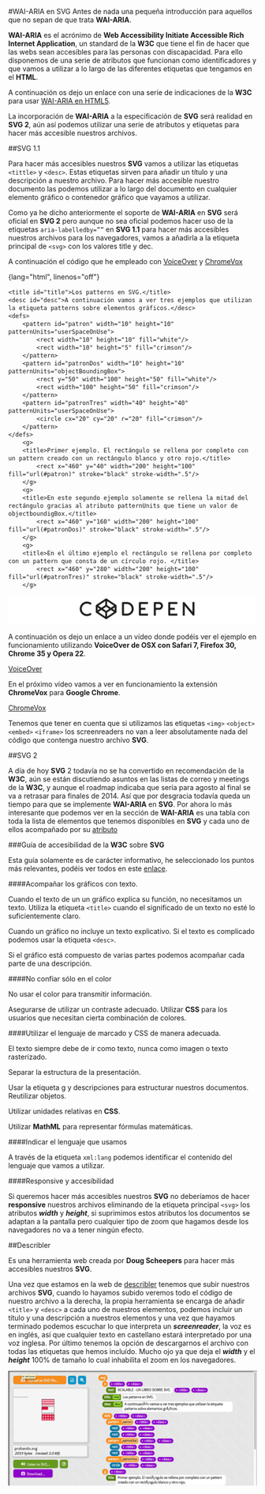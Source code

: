#WAI-ARIA en SVG
Antes de nada una pequeña introducción para aquellos que no sepan de que trata **WAI-ARIA**.

**WAI-ARIA** es el acrónimo de **Web Accessibility Initiate Accessible Rich Internet Application**, un standard de la **W3C** que tiene el fin de hacer que las webs sean accesibles para las personas con discapacidad. Para ello disponemos de una serie de atributos que funcionan como identificadores y que vamos a utilizar a lo largo de las diferentes etiquetas que tengamos en el **HTML**.

A continuación os dejo un enlace con una serie de indicaciones de la **W3C** para usar [WAI-ARIA en HTML5](http://www.w3.org/TR/2013/WD-aria-in-html-20131003/).

La incorporación de **WAI-ARIA** a la especificación de **SVG** será realidad en **SVG 2**, aún así podemos utilizar una serie de atributos y etiquetas para hacer más accesible nuestros archivos.

##SVG 1.1

Para hacer más accesibles nuestros **SVG** vamos a utilizar las etiquetas `<tittle>` y `<desc>`. Estas etiquetas sirven para añadir un título y una descripción a nuestro archivo. Para hacer más accesible nuestro documento las podemos utilizar a lo largo del documento en cualquier elemento gráfico o contenedor gráfico que vayamos a utilizar.

Como ya he dicho anteriormente el soporte de **WAI-ARIA** en **SVG** será oficial en **SVG 2** pero aunque no sea oficial podemos hacer uso de la etiquetas `aria-labelledby=””` en **SVG 1.1** para hacer más accesibles nuestros archivos para los navegadores, vamos a añadirla a la etiqueta principal de `<svg>` con los valores title y dec.

A continuación el código que he empleado con [VoiceOver](https://www.apple.com/es/accessibility/osx/voiceover/) y [ChromeVox](http://www.chromevox.com/)

{lang="html", linenos="off"}
~~~~~~~
<title id="title">Los patterns en SVG.</title>
<desc id="desc">A continuación vamos a ver tres ejemplos que utilizan la etiqueta patterns sobre elementos gráficos.</desc>
<defs>
	<pattern id="patron" width="10" height="10" patternUnits="userSpaceOnUse">
		<rect width="10" height="10" fill="white"/>
		<rect width="10" height="5" fill="crimson"/>
	</pattern>
	<pattern id="patronDos" width="10" height="10" patternUnits="objectBoundingBox">
		<rect y="50" width="100" height="50" fill="white"/>
		<rect width="100" height="50" fill="crimson"/>
	</pattern>
	<pattern id="patronTres" width="40" height="40" patternUnits="userSpaceOnUse">
		<circle cx="20" cy="20" r="20" fill="crimson"/>
	</pattern>
</defs>
	<g>
	<title>Primer ejemplo. El rectángulo se rellena por completo con un pattern creado con un rectángulo blanco y otro rojo.</title>
		<rect x="460" y="40" width="200" height="100" fill="url(#patron)" stroke="black" stroke-width=".5"/>
    </g>
	<g>
	<title>En este segundo ejemplo solamente se rellena la mitad del rectángulo gracias al atributo patternUnits que tiene un valor de objectboundigBox.</title>
		<rect x="460" y="160" width="200" height="100" fill="url(#patronDos)" stroke="black" stroke-width=".5"/>
	</g>
	<g>
	<title>En el último ejemplo el rectángulo se rellena por completo con un pattern que consta de un círculo rojo. </title>
		<rect x="460" y="280" width="200" height="100" fill="url(#patronTres)" stroke="black" stroke-width=".5"/>
	</g>
~~~~~~~
[![](https://github.com/jorgeatgu/scalable/blob/master/images/logo-codepen.jpg)](http://codepen.io/jorgeatgu/details/IKrGu/)

A continuación os dejo un enlace a un vídeo donde podéis ver el ejemplo en funcionamiento utilizando **VoiceOver de OSX con Safari 7, Firefox 30, Chrome 35 y Opera 22**.

[VoiceOver](http://vimeo.com/jorgeatgu/scalable-voiceover-wai-aria)

En el próximo vídeo vamos a ver en funcionamiento la extensión **ChromeVox** para **Google Chrome**.

[ChromeVox](http://vimeo.com/jorgeatgu/scalable-chrome-vox)

Tenemos que tener en cuenta que si utilizamos las etiquetas `<img>` `<object>` `<embed>` `<iframe>` los screenreaders no van a leer absolutamente nada del código que contenga nuestro archivo **SVG**.


##SVG 2

A día de hoy **SVG** 2 todavía no se ha convertido en recomendación de la **W3C**, aún se están discutiendo asuntos en las listas de correo y meetings de la **W3C**, y aunque el roadmap indicaba que sería para agosto al final se va a retrasar para finales de 2014. Así que por desgracia todavía queda un tiempo para que se implemente **WAI-ARIA** en **SVG**. Por ahora lo más interesante que podemos ver en la sección de **WAI-ARIA** es una tabla con toda la lista de elementos que tenemos disponibles en **SVG** y cada uno de ellos acompañado por su [atributo](https://svgwg.org/svg2-draft/struct.html#WAIARIAAttributes)

###Guía de accesibilidad de la **W3C** sobre **SVG**

Esta guía solamente es de carácter informativo, he seleccionado los puntos más relevantes, podéis ver todos en este [enlace](http://www.w3.org/TR/SVG/access.html).

####Acompañar los gráficos con texto.

Cuando el texto de un un gráfico explica su función, no necesitamos un texto.
Utiliza la etiqueta `<title>` cuando el significado de un texto no esté lo suficientemente claro.

Cuando un gráfico no incluye un texto explicativo. Si el texto es complicado podemos usar la etiqueta `<desc>`.

Si el gráfico está compuesto de varias partes podemos acompañar cada parte de una descripción.


####No confiar sólo en el color

No usar el color para transmitir información.

Asegurarse de utilizar un contraste adecuado. Utilizar **CSS** para los usuarios que necesitan cierta combinación de colores.

####Utilizar el lenguaje de marcado y CSS de manera adecuada.

El texto siempre debe de ir como texto, nunca como imagen o texto rasterizado.

Separar la estructura de la presentación.

Usar la etiqueta g y descripciones para estructurar nuestros documentos. Reutilizar objetos.

Utilizar unidades relativas en **CSS**.

Utilizar **MathML** para representar fórmulas matemáticas.

####Indicar el lenguaje que usamos

A través de la etiqueta `xml:lang` podemos identificar el contenido del lenguaje que vamos a utilizar.

####Responsive y accesibilidad

Si queremos hacer más accesibles nuestros **SVG** no deberíamos de hacer **responsive** nuestros archivos eliminando de la etiqueta principal `<svg>` los atributos ***width*** y ***height***, si suprimimos estos atributos los documentos se adaptan a la pantalla pero cualquier tipo de zoom que hagamos desde los navegadores no va a tener ningún efecto.

##Describler

Es una herramienta web creada por **Doug Scheepers** para hacer más accesibles nuestros **SVG**.

Una vez que estamos en la web de [describler](http://describler.com/) tenemos que subir nuestros archivos **SVG**, cuando lo hayamos subido veremos todo el código de nuestro archivo a la derecha, la propia herramienta se encarga de añadir `<title>` y `<desc>` a cada uno de nuestros elementos, podemos incluir un título y una descripción a nuestros elementos y una vez que hayamos terminado podemos escuchar lo que interpreta un ***screenreader***, la voz es en inglés, así que cualquier texto en castellano estará interpretado por una voz inglesa. Por último tenemos la opción de descargarnos el archivo con todas las etiquetas que hemos incluído. Mucho ojo ya que deja el ***width*** y el ***height*** 100% de tamaño lo cual inhabilita el zoom en los navegadores.

![](https://github.com/jorgeatgu/scalable/blob/master/images/Capitulo-13/wai-aria-describler.jpg)


